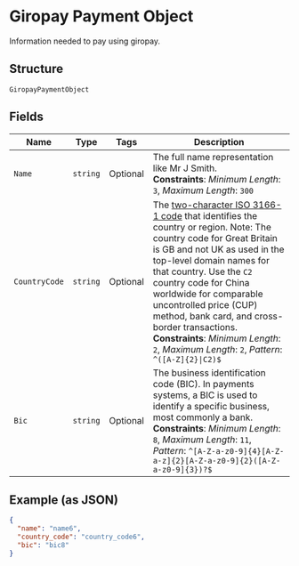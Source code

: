 
# Giropay Payment Object

Information needed to pay using giropay.

## Structure

`GiropayPaymentObject`

## Fields

| Name | Type | Tags | Description |
|  --- | --- | --- | --- |
| `Name` | `string` | Optional | The full name representation like Mr J Smith.<br>**Constraints**: *Minimum Length*: `3`, *Maximum Length*: `300` |
| `CountryCode` | `string` | Optional | The [two-character ISO 3166-1 code](/api/rest/reference/country-codes/) that identifies the country or region. Note: The country code for Great Britain is GB and not UK as used in the top-level domain names for that country. Use the `C2` country code for China worldwide for comparable uncontrolled price (CUP) method, bank card, and cross-border transactions.<br>**Constraints**: *Minimum Length*: `2`, *Maximum Length*: `2`, *Pattern*: `^([A-Z]{2}\|C2)$` |
| `Bic` | `string` | Optional | The business identification code (BIC). In payments systems, a BIC is used to identify a specific business, most commonly a bank.<br>**Constraints**: *Minimum Length*: `8`, *Maximum Length*: `11`, *Pattern*: `^[A-Z-a-z0-9]{4}[A-Z-a-z]{2}[A-Z-a-z0-9]{2}([A-Z-a-z0-9]{3})?$` |

## Example (as JSON)

```json
{
  "name": "name6",
  "country_code": "country_code6",
  "bic": "bic8"
}
```

